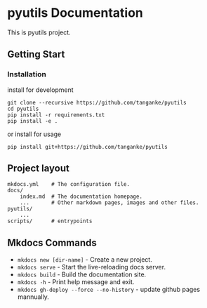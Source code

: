 # pyutils Documentation

This is pyutils project.

## Getting Start

### Installation

install for development

```shell
git clone --recursive https://github.com/tanganke/pyutils
cd pyutils
pip install -r requirements.txt
pip install -e .
```

or install for usage

```shell
pip install git+https://github.com/tanganke/pyutils
```

## Project layout

    mkdocs.yml    # The configuration file.
    docs/
        index.md  # The documentation homepage.
        ...       # Other markdown pages, images and other files.
    pyutils/
        ...
    scripts/      # entrypoints

## Mkdocs Commands

* `mkdocs new [dir-name]` - Create a new project.
* `mkdocs serve` - Start the live-reloading docs server.
* `mkdocs build` - Build the documentation site.
* `mkdocs -h` - Print help message and exit.
* `mkdocs gh-deploy --force --no-history` - update github pages mannually.


